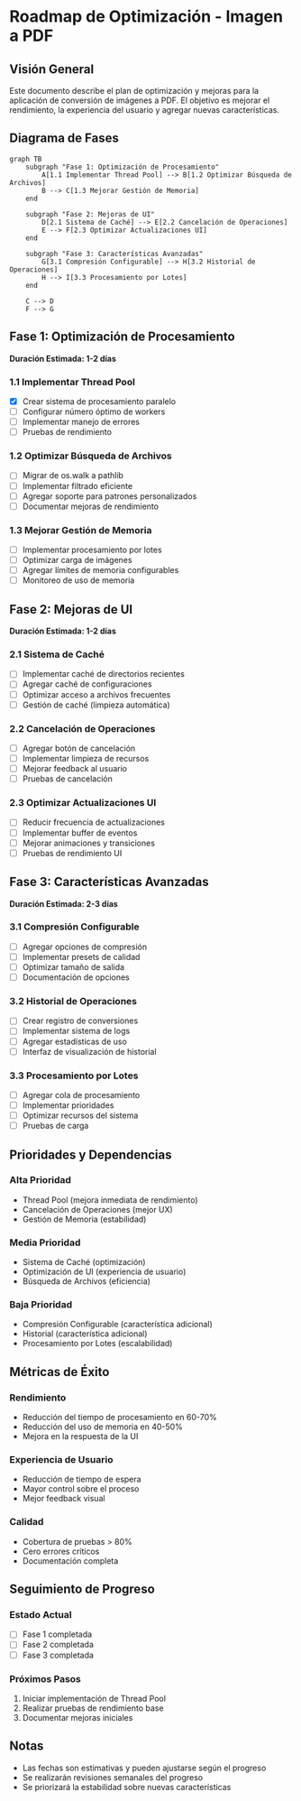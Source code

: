 # Roadmap de Optimización - Imagen a PDF

## Visión General
Este documento describe el plan de optimización y mejoras para la aplicación de conversión de imágenes a PDF. El objetivo es mejorar el rendimiento, la experiencia del usuario y agregar nuevas características.

## Diagrama de Fases
```mermaid
graph TB
    subgraph "Fase 1: Optimización de Procesamiento"
        A[1.1 Implementar Thread Pool] --> B[1.2 Optimizar Búsqueda de Archivos]
        B --> C[1.3 Mejorar Gestión de Memoria]
    end
    
    subgraph "Fase 2: Mejoras de UI"
        D[2.1 Sistema de Caché] --> E[2.2 Cancelación de Operaciones]
        E --> F[2.3 Optimizar Actualizaciones UI]
    end
    
    subgraph "Fase 3: Características Avanzadas"
        G[3.1 Compresión Configurable] --> H[3.2 Historial de Operaciones]
        H --> I[3.3 Procesamiento por Lotes]
    end
    
    C --> D
    F --> G
```

## Fase 1: Optimización de Procesamiento
**Duración Estimada: 1-2 días**

### 1.1 Implementar Thread Pool
- [x] Crear sistema de procesamiento paralelo
- [ ] Configurar número óptimo de workers
- [ ] Implementar manejo de errores
- [ ] Pruebas de rendimiento

### 1.2 Optimizar Búsqueda de Archivos
- [ ] Migrar de os.walk a pathlib
- [ ] Implementar filtrado eficiente
- [ ] Agregar soporte para patrones personalizados
- [ ] Documentar mejoras de rendimiento

### 1.3 Mejorar Gestión de Memoria
- [ ] Implementar procesamiento por lotes
- [ ] Optimizar carga de imágenes
- [ ] Agregar límites de memoria configurables
- [ ] Monitoreo de uso de memoria

## Fase 2: Mejoras de UI
**Duración Estimada: 1-2 días**

### 2.1 Sistema de Caché
- [ ] Implementar caché de directorios recientes
- [ ] Agregar caché de configuraciones
- [ ] Optimizar acceso a archivos frecuentes
- [ ] Gestión de caché (limpieza automática)

### 2.2 Cancelación de Operaciones
- [ ] Agregar botón de cancelación
- [ ] Implementar limpieza de recursos
- [ ] Mejorar feedback al usuario
- [ ] Pruebas de cancelación

### 2.3 Optimizar Actualizaciones UI
- [ ] Reducir frecuencia de actualizaciones
- [ ] Implementar buffer de eventos
- [ ] Mejorar animaciones y transiciones
- [ ] Pruebas de rendimiento UI

## Fase 3: Características Avanzadas
**Duración Estimada: 2-3 días**

### 3.1 Compresión Configurable
- [ ] Agregar opciones de compresión
- [ ] Implementar presets de calidad
- [ ] Optimizar tamaño de salida
- [ ] Documentación de opciones

### 3.2 Historial de Operaciones
- [ ] Crear registro de conversiones
- [ ] Implementar sistema de logs
- [ ] Agregar estadísticas de uso
- [ ] Interfaz de visualización de historial

### 3.3 Procesamiento por Lotes
- [ ] Agregar cola de procesamiento
- [ ] Implementar prioridades
- [ ] Optimizar recursos del sistema
- [ ] Pruebas de carga

## Prioridades y Dependencias

### Alta Prioridad
- Thread Pool (mejora inmediata de rendimiento)
- Cancelación de Operaciones (mejor UX)
- Gestión de Memoria (estabilidad)

### Media Prioridad
- Sistema de Caché (optimización)
- Optimización de UI (experiencia de usuario)
- Búsqueda de Archivos (eficiencia)

### Baja Prioridad
- Compresión Configurable (característica adicional)
- Historial (característica adicional)
- Procesamiento por Lotes (escalabilidad)

## Métricas de Éxito

### Rendimiento
- Reducción del tiempo de procesamiento en 60-70%
- Reducción del uso de memoria en 40-50%
- Mejora en la respuesta de la UI

### Experiencia de Usuario
- Reducción de tiempo de espera
- Mayor control sobre el proceso
- Mejor feedback visual

### Calidad
- Cobertura de pruebas > 80%
- Cero errores críticos
- Documentación completa

## Seguimiento de Progreso

### Estado Actual
- [ ] Fase 1 completada
- [ ] Fase 2 completada
- [ ] Fase 3 completada

### Próximos Pasos
1. Iniciar implementación de Thread Pool
2. Realizar pruebas de rendimiento base
3. Documentar mejoras iniciales

## Notas
- Las fechas son estimativas y pueden ajustarse según el progreso
- Se realizarán revisiones semanales del progreso
- Se priorizará la estabilidad sobre nuevas características
